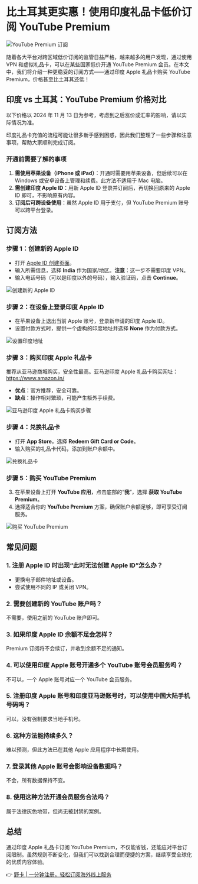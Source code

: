 # 比土耳其更实惠！使用印度礼品卡低价订阅 YouTube Premium

![YouTube Premium 订阅](https://bbtdd.com/wp-content/uploads/img/61028891221592.webp)

随着各大平台对跨区域低价订阅的监管日益严格，越来越多的用户发现，通过使用 VPN 和虚拟礼品卡，可以在某些国家低价开通 YouTube Premium 会员。在本文中，我们将介绍一种更稳妥的订阅方式——通过印度 Apple 礼品卡购买 YouTube Premium，价格甚至比土耳其还低！

## 印度 vs 土耳其：YouTube Premium 价格对比

以下价格以 2024 年 11 月 13 日为参考，考虑到之后涨价或汇率的影响，请以实际情况为准。

印度礼品卡充值的流程可能让很多新手感到困惑，因此我们整理了一些步骤和注意事项，帮助大家顺利完成订阅。

### 开通前需要了解的事项

1. **需使用苹果设备（iPhone 或 iPad）**：开通时需要用苹果设备，但后续可以在 Windows 或安卓设备上管理和续费。此方法不适用于 Mac 电脑。
2. **需创建印度 Apple ID**：用新 Apple ID 登录并订阅后，再切换回原来的 Apple ID 即可，不影响原有内容。
3. **订阅后可跨设备使用**：虽然 Apple ID 用于支付，但 YouTube Premium 账号可以跨平台登录。

## 订阅方法

### 步骤 1：创建新的 Apple ID

- 打开 [Apple ID 创建页面](https://appleid.apple.com/account)。
- 输入所需信息，选择 **India** 作为国家/地区。**注意**：这一步不需要印度 VPN。
- 输入电话号码（可以是印度以外的号码），输入验证码，点击 **Continue**。

![创建新的 Apple ID](https://bbtdd.com/wp-content/uploads/img/14274461334192.webp)

### 步骤 2：在设备上登录印度 Apple ID

- 在苹果设备上退出当前 Apple 账号，登录新申请的印度 Apple ID。
- 设置付款方式时，提供一个虚构的印度地址并选择 **None** 作为付款方式。

![设置印度地址](https://bbtdd.com/wp-content/uploads/img/741725488901.webp)

### 步骤 3：购买印度 Apple 礼品卡

推荐从亚马逊商城购买，安全性最高。亚马逊印度 Apple 礼品卡购买网址：https://www.amazon.in/

- **优点**：官方推荐，安全可靠。
- **缺点**：操作相对繁琐，可能产生额外手续费。

![亚马逊印度 Apple 礼品卡购买步骤](https://bbtdd.com/wp-content/uploads/img/38668173.webp)

### 步骤 4：兑换礼品卡

- 打开 **App Store**，选择 **Redeem Gift Card or Code**。
- 输入购买的礼品卡代码，添加到账户余额中。

![兑换礼品卡](https://bbtdd.com/wp-content/uploads/img/54089068659230.webp)

### 步骤 5：购买 YouTube Premium

3. 在苹果设备上打开 **YouTube 应用**，点击底部的“**我**”，选择 **获取 YouTube Premium**。
4. 选择适合你的 **YouTube Premium** 方案，确保账户余额足够，即可享受订阅服务。

![购买 YouTube Premium](https://bbtdd.com/wp-content/uploads/img/38991985090137.webp)

## 常见问题

### 1. 注册 Apple ID 时出现“此时无法创建 Apple ID”怎么办？

- 更换电子邮件地址或设备。
- 尝试使用不同的 IP 或关闭 VPN。

### 2. 需要创建新的 YouTube 账户吗？

不需要，使用之前的 YouTube 账户即可。

### 3. 如果印度 Apple ID 余额不足会怎样？

Premium 订阅将不会续订，并收到余额不足的通知。

### 4. 可以使用印度 Apple 账号开通多个 YouTube 账号会员服务吗？

不可以，一个 Apple 账号对应一个 YouTube 会员服务。

### 5. 注册印度 Apple 账号和印度亚马逊账号时，可以使用中国大陆手机号码吗？

可以，没有强制要求当地手机号。

### 6. 这种方法能持续多久？

难以预测，但此方法已在其他 Apple 应用程序中长期使用。

### 7. 登录其他 Apple 账号会影响设备数据吗？

不会，所有数据保持不变。

### 8. 使用这种方法开通会员服务合法吗？

属于法律灰色地带，但尚无被封禁的案例。

## 总结

通过印度 Apple 礼品卡订阅 YouTube Premium，不仅能省钱，还能应对平台订阅限制。虽然规则不断变化，但我们可以找到合理而便捷的方案，继续享受全球化的优质内容体验。

👉 [野卡 | 一分钟注册，轻松订阅海外线上服务](https://bbtdd.com/yeka)